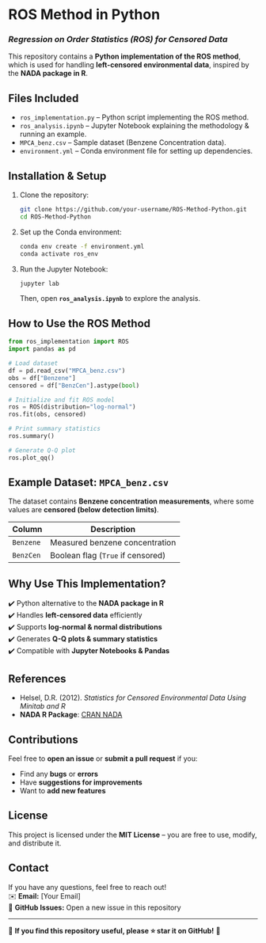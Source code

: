 # **ROS Method in Python**
### *Regression on Order Statistics (ROS) for Censored Data*

This repository contains a **Python implementation of the ROS method**, which is used for handling **left-censored environmental data**, inspired by the **NADA package in R**.

## **Files Included**
- `ros_implementation.py` – Python script implementing the ROS method.
- `ros_analysis.ipynb` – Jupyter Notebook explaining the methodology & running an example.
- `MPCA_benz.csv` – Sample dataset (Benzene Concentration data).
- `environment.yml` – Conda environment file for setting up dependencies.

## **Installation & Setup**
1. Clone the repository:
   ```bash
   git clone https://github.com/your-username/ROS-Method-Python.git
   cd ROS-Method-Python
   ```
2. Set up the Conda environment:
   ```bash
   conda env create -f environment.yml
   conda activate ros_env
   ```
3. Run the Jupyter Notebook:
   ```bash
   jupyter lab
   ```
   Then, open **`ros_analysis.ipynb`** to explore the analysis.

## **How to Use the ROS Method**
```python
from ros_implementation import ROS
import pandas as pd

# Load dataset
df = pd.read_csv("MPCA_benz.csv")
obs = df["Benzene"]
censored = df["BenzCen"].astype(bool)

# Initialize and fit ROS model
ros = ROS(distribution="log-normal")
ros.fit(obs, censored)

# Print summary statistics
ros.summary()

# Generate Q-Q plot
ros.plot_qq()
```

## **Example Dataset: `MPCA_benz.csv`**
The dataset contains **Benzene concentration measurements**, where some values are **censored (below detection limits)**.

| Column  | Description |
|---------|------------|
| `Benzene` | Measured benzene concentration |
| `BenzCen` | Boolean flag (`True` if censored) |

## **Why Use This Implementation?**
✔️ Python alternative to the **NADA package in R**  
✔️ Handles **left-censored data** efficiently  
✔️ Supports **log-normal & normal distributions**  
✔️ Generates **Q-Q plots & summary statistics**  
✔️ Compatible with **Jupyter Notebooks & Pandas**  

## **References**
- Helsel, D.R. (2012). *Statistics for Censored Environmental Data Using Minitab and R*  
- **NADA R Package**: [CRAN NADA](https://cran.r-project.org/web/packages/NADA/index.html)

## **Contributions**
Feel free to **open an issue** or **submit a pull request** if you:
- Find any **bugs** or **errors**
- Have **suggestions for improvements**
- Want to **add new features**

## **License**
This project is licensed under the **MIT License** – you are free to use, modify, and distribute it.

## **Contact**
If you have any questions, feel free to reach out!  
✉️ **Email:** [Your Email]  
📌 **GitHub Issues:** Open a new issue in this repository  

---
🎯 **If you find this repository useful, please ⭐ star it on GitHub!** 🚀

